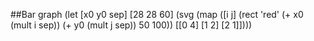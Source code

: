 ##Bar graph
(let [x0 y0 sep] [28 28 60]
(svg 
  (map
    (\[i j] (rect 'red' (+ x0 (mult i sep)) (+ y0 (mult j sep)) 50 100))
    [[0 4] [1 2] [2 1]])))
